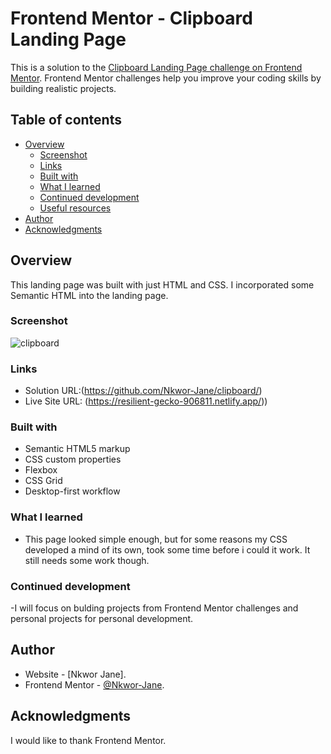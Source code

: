 # Frontend Mentor - Clipboard Landing Page

This is a solution to the [Clipboard Landing Page challenge on Frontend Mentor](https://www.frontendmentor.io/challenges/clipboard-landing-page-5cc9bccd6c4c91111378ecb9). Frontend Mentor challenges help you improve your coding skills by building realistic projects. 

## Table of contents

- [Overview](#overview)
  - [Screenshot](#screenshot)
  - [Links](#links)
  - [Built with](#built-with)
  - [What I learned](#what-i-learned)
  - [Continued development](#continued-development)
  - [Useful resources](#useful-resources)
- [Author](#author)
- [Acknowledgments](#acknowledgments)

## Overview
This landing page was built with just HTML and CSS. I incorporated some Semantic HTML into the landing page. 

### Screenshot

![clipboard](https://user-images.githubusercontent.com/69125833/175425916-4f869be8-0033-48fa-8ffa-c35b49cb4f9b.png)

### Links

- Solution URL:(https://github.com/Nkwor-Jane/clipboard/)
- Live Site URL: (https://resilient-gecko-906811.netlify.app/))

### Built with

- Semantic HTML5 markup
- CSS custom properties
- Flexbox
- CSS Grid
- Desktop-first workflow

### What I learned

- This page looked simple enough, but for some reasons my CSS developed a mind of its own, took some time before i could it work. It still needs some work though.

### Continued development

-I will focus on bulding projects from Frontend Mentor challenges and personal projects for personal development.


## Author

- Website - [Nkwor Jane].
- Frontend Mentor - [@Nkwor-Jane](https://www.frontendmentor.io/profile/@Nkwor-Jane).

## Acknowledgments
I would like to thank Frontend Mentor.

